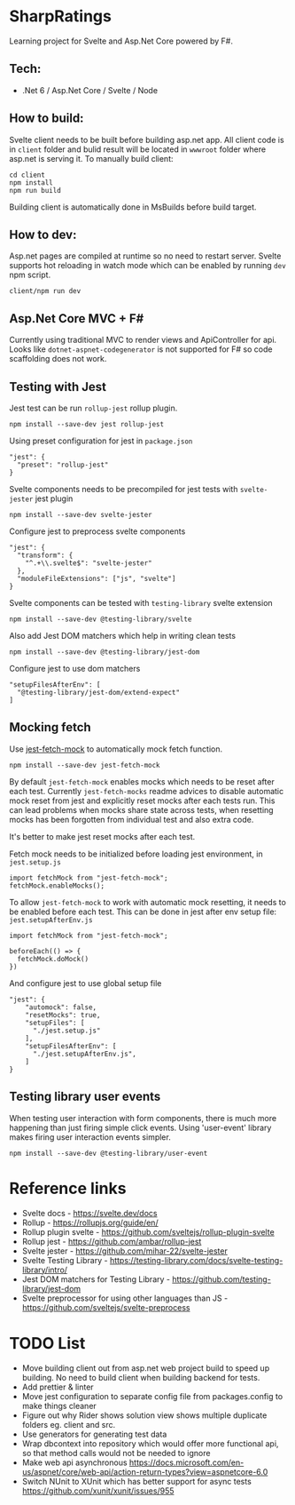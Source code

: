 ﻿# SharpRatings

Learning project for Svelte and Asp.Net Core powered by F#.

## Tech:

* .Net 6 / Asp.Net Core / Svelte / Node

## How to build:

Svelte client needs to be built before building asp.net app. All client code is in `client` folder and bulid result will
be located in `wwwroot` folder where asp.net is serving it. To manually build client:

    cd client
    npm install
    npm run build

Building client is automatically done in MsBuilds before build target.

## How to dev:

Asp.net pages are compiled at runtime so no need to restart server. Svelte supports hot reloading in watch mode which
can be enabled by running `dev` npm script.

    client/npm run dev

## Asp.Net Core MVC + F#

Currently using traditional MVC to render views and ApiController for api. Looks like `dotnet-aspnet-codegenerator` is
not supported for F# so code scaffolding does not work.

## Testing with Jest

Jest test can be run `rollup-jest` rollup plugin.

    npm install --save-dev jest rollup-jest

Using preset configuration for jest in `package.json`

    "jest": {
      "preset": "rollup-jest"
    }

Svelte components needs to be precompiled for jest tests with `svelte-jester` jest plugin

    npm install --save-dev svelte-jester

Configure jest to preprocess svelte components

    "jest": {
      "transform": {
        "^.+\\.svelte$": "svelte-jester"
      },
      "moduleFileExtensions": ["js", "svelte"]
    }

Svelte components can be tested with `testing-library` svelte extension

    npm install --save-dev @testing-library/svelte

Also add Jest DOM matchers which help in writing clean tests

    npm install --save-dev @testing-library/jest-dom

Configure jest to use dom matchers

    "setupFilesAfterEnv": [
      "@testing-library/jest-dom/extend-expect"
    ]

## Mocking fetch

Use [jest-fetch-mock](https://github.com/jefflau/jest-fetch-mock) to automatically mock fetch function. 

    npm install --save-dev jest-fetch-mock

By default `jest-fetch-mock` enables mocks which needs to be reset after each test. Currently `jest-fetch-mocks` readme advices to disable automatic mock reset from jest and explicitly reset mocks after each tests run.
This can lead problems when mocks share state across tests, when resetting mocks has been forgotten from individual test and also extra code.

It's better to make jest reset mocks after each test.

Fetch mock needs to be initialized before loading jest environment, in `jest.setup.js`

    import fetchMock from "jest-fetch-mock";
    fetchMock.enableMocks();

To allow `jest-fetch-mock` to work with automatic mock resetting, it needs to be enabled before each test. This can be done in jest after env setup file: `jest.setupAfterEnv.js`

    import fetchMock from "jest-fetch-mock";

    beforeEach(() => {
      fetchMock.doMock()
    })

And configure jest to use global setup file

    "jest": {
        "automock": false,
        "resetMocks": true,
        "setupFiles": [
          "./jest.setup.js"
        ],
        "setupFilesAfterEnv": [
          "./jest.setupAfterEnv.js",
        ]
    }

## Testing library user events

When testing user interaction with form components, there is much more happening than just firing simple click events.
Using 'user-event' library makes firing user interaction events simpler.
 
    npm install --save-dev @testing-library/user-event

# Reference links

* Svelte docs - https://svelte.dev/docs
* Rollup - https://rollupjs.org/guide/en/
* Rollup plugin svelte - https://github.com/sveltejs/rollup-plugin-svelte
* Rollup jest - https://github.com/ambar/rollup-jest
* Svelte jester - https://github.com/mihar-22/svelte-jester
* Svelte Testing Library - https://testing-library.com/docs/svelte-testing-library/intro/
* Jest DOM matchers for Testing Library - https://github.com/testing-library/jest-dom
* Svelte preprocessor for using other languages than JS - https://github.com/sveltejs/svelte-preprocess

# TODO List

* Move building client out from asp.net web project build to speed up building. No need to build client when building backend for tests.
* Add prettier & linter
* Move jest configuration to separate config file from packages.config to make things cleaner
* Figure out why Rider shows solution view shows multiple duplicate folders eg. client and src.
* Use generators for generating test data
* Wrap dbcontext into repository which would offer more functional api, so that method calls would not be needed to ignore
* Make web api asynchronous https://docs.microsoft.com/en-us/aspnet/core/web-api/action-return-types?view=aspnetcore-6.0
* Switch NUnit to XUnit which has better support for async tests https://github.com/xunit/xunit/issues/955
